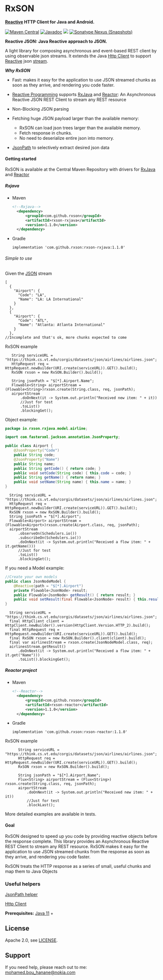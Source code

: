 RxSON
=====================
**[Reactive](http://www.reactive-streams.org/) HTTP Client for Java and Android.**

[![Maven Central](https://maven-badges.herokuapp.com/maven-central/com.github.rxson/rxson/badge.svg)](https://maven-badges.herokuapp.com/maven-central/com.github.rxson/rxson)
[![Javadoc](https://www.javadoc.io/badge/com.github.rxson/rxson.svg)](http://www.javadoc.io/doc/com.github.rxson/rxson)
![](https://img.shields.io/github/license/rxson/rxson.svg)
[![Sonatype Nexus (Snapshots)](https://img.shields.io/nexus/s/https/oss.sonatype.org/com.github.rxson/rxson.svg)](https://oss.sonatype.org/content/repositories/snapshots/com/github/rxson/rxson/)

**Reactive JSON: Java Reactive approach to JSON.**

A light library for composing asynchronous and event-based REST client by using observable json streams.
It extends the Java [Http Client](https://docs.oracle.com/en/java/javase/11/docs/api/java.net.http/java/net/http/HttpClient.html) 
to support [Reactive](http://www.reactive-streams.org/) json [stream](https://tools.ietf.org/html/rfc2616).
 
***Why RxSON***

- Fast: makes it easy for the application to use JSON streamed chunks as soon as they arrive, and rendering you code faster.
- [Reactive Programming](http://www.reactive-streams.org/) supports [RxJava](https://github.com/ReactiveX/RxJava) and [Reactor](https://github.com/reactor/reactor-core):
    An Asynchronous Reactive JSON REST Client to stream any REST resource
- Non-Blocking JSON parsing
- Fetching huge JSON payload larger than the available memory:
   * RxSON can load json trees larger than the available memory.
   * Fetch response in chunks.
   * No need to deserialize entire json into memory.
    
- [JsonPath](https://github.com/json-path/JsonPath) to selectively extract desired json data 

#### Getting started
RxSON is available at the Central Maven Repository with drivers for 
[RxJava](https://github.com/ReactiveX/RxJava) and [Reactor](https://github.com/reactor/reactor-core)

##### Rxjava
- Maven 
    ```xml
    <!--Rxjava-->
      <dependency>
          <groupId>com.github.rxson</groupId>
          <artifactId>rxson-rxjava</artifactId>
          <version>1.1.0</version>
      </dependency>
    ```
- Gradle
    ```
    implementation 'com.github.rxson:rxson-rxjava:1.1.0'
    ```
 ###### Simple to use
 Given the [JSON](https://think.cs.vt.edu/corgis/datasets/json/airlines/airlines.json) stream
 ```
 [
   {
     "Airport": {
       "Code": "LA",
       "Name": "LA: LA International"
     }
   },
   {
     "Airport": {
       "Code": "ATL",
       "Name": "Atlanta: Atlanta International"
     }
   },
 //Incomplete and that's ok, more chunks expected to come
 ```
 
 RxSON example
 ```
    String serviceURL = "https://think.cs.vt.edu/corgis/datasets/json/airlines/airlines.json";
    HttpRequest req = HttpRequest.newBuilder(URI.create(serviceURL)).GET().build();
    RxSON rxson = new RxSON.Builder().build();
 
    String jsonPath = "$[*].Airport.Name";
    Flowable<String> airportStream = (Flowable<String>)rxson.create(String.class, req, jsonPath);
    airportStream
        .doOnNext(it -> System.out.println("Received new item: " + it))
        //Just for test
        .toList()
        .blockingGet();
 ```
 
 Object example:
 
 ```java
 package io.rxson.rxjava.model.airline;
 
 import com.fasterxml.jackson.annotation.JsonProperty;
 
 public class Airport {
     @JsonProperty("Code")
     public String code;
     @JsonProperty("Name")
     public String name;
     public String getCode() { return code; }
     public void setCode(String code) { this.code = code; }
     public String getName() { return name; }
     public void setName(String name) { this.name = name; }
 }
 ```
 
 ```
   String serviceURL = "https://think.cs.vt.edu/corgis/datasets/json/airlines/airlines.json";
   HttpRequest req = HttpRequest.newBuilder(URI.create(serviceURL)).GET().build();
   RxSON rxson = new RxSON.Builder().build();
   String jsonPath = "$[*].Airport";
   Flowable<Airport> airportStream = (Flowable<Airport>)rxson.create(Airport.class, req, jsonPath);
   airportStream
       .observeOn(Schedulers.io())
       .subscribeOn(Schedulers.io())
       .doOnNext(it -> System.out.println("Received a flow item: " + it.getName()))
       //Just for test
       .toList()
       .blockingGet(); 
```
 
 If you need a Model example:
 
 ```java
 //Create your own models
 public class JsonNodeModel {
     @Reactive(path = "$[*].Airport")
     private Flowable<JsonNode> result;
     public Flowable<JsonNode> getResult() { return result; }
     public void setResult(final Flowable<JsonNode> result) { this.result = result; }
 }
 ```
 ```
   String serviceURL = "https://think.cs.vt.edu/corgis/datasets/json/airlines/airlines.json";
   final HttpClient client = HttpClient.newBuilder().version(HttpClient.Version.HTTP_2).build();
   final HttpRequest req = HttpRequest.newBuilder(URI.create(serviceURL)).GET().build();
   final RxSON rxson = new RxSON.Builder().client(client).build();
   final var airlinesStream = rxson.create(JsonNodeModel.class, req);
   airlinesStream.getResult()
       .doOnNext(it -> System.out.println("Received a flow item: " + it.get("Name")))
       .toList().blockingGet(); 
```
 
##### Reactor project
- Maven 
    ```xml
    <!--Reactor-->
      <dependency>
          <groupId>com.github.rxson</groupId>
          <artifactId>rxson-reactor</artifactId>
          <version>1.1.0</version>
      </dependency>
    ```
- Gradle
    ```
    implementation 'com.github.rxson:rxson-reactor:1.1.0'
    ```
 RxSON example
 ```
       String serviceURL = "https://think.cs.vt.edu/corgis/datasets/json/airlines/airlines.json";
       HttpRequest req = HttpRequest.newBuilder(URI.create(serviceURL)).GET().build();
       RxSON rxson = new RxSON.Builder().build();

       String jsonPath = "$[*].Airport.Name";
       Flux<String> airportStream = (Flux<String>) rxson.create(String.class, req, jsonPath);
       airportStream
           .doOnNext(it -> System.out.println("Received new item: " + it))
           //Just for test
           .blockLast();
 ```

More detailed examples are available in tests.

#### Goal

 RxSON designed to speed up you code by providing reactive objects before the response complete.
 This library provides an Asynchronous Reactive REST Client to stream any REST resource.
 RxSON makes it easy for the application to use JSON streamed chunks from the response as soon as they arrive, and rendering you code faster.

 RxSON treats the HTTP response as a series of small, useful chunks and map them to Java Objects
 
### Useful helpers
[JsonPath helper](http://jsonpath.herokuapp.com/?path=$.store.book[*].author)

[Http Client](https://docs.oracle.com/en/java/javase/11/docs/api/java.net.http/java/net/http/HttpClient.html)

 **Prerequisites:** [Java 11](https://www.oracle.com/java/technologies/javase-jdk11-downloads.html) +
 
 ## License
 
 Apache 2.0, see [LICENSE](LICENSE).
 
 ## Support
 
 If you need help, please reach out to me: [mohamed.bou_hanane@nokia.com](mohamed.bou_hanane@nokia.com)
